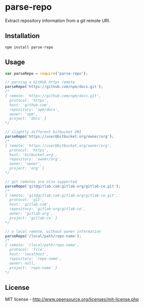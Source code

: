 parse-repo
==========

Extract repository information from a git remote URI.

Installation
------------

```
npm install parse-repo
```

Usage
-----

```js
var parseRepo = require('parse-repo');

// parsing a GitHub https remote
parseRepo('https://github.com/npm/docs.git');
/*
{ remote: 'https://github.com/npm/docs.git',
  protocol: 'https',
  host: 'github.com',
  repository: 'npm/docs',
  owner: 'npm',
  project: 'docs' }
*/

// slightly different bitbucket URI
parseRepo('https://user@bitbucket.org/owner/org');
/*
{ remote: 'https://user@bitbucket.org/owner/org',
  protocol: 'https',
  host: 'bitbucket.org',
  repository: 'owner/org',
  owner: 'owner',
  project: 'org' }
*/

// git remotes are also supported
parseRepo('git@gitlab.com:gitlab-org/gitlab-ce.git');
/*
{ remote: 'git@gitlab.com:gitlab-org/gitlab-ce.git',
  protocol: 'git',
  host: 'gitlab.com',
  repository: 'gitlab-org/gitlab-ce',
  owner: 'gitlab-org',
  project: 'gitlab-ce' }
*/

// a local remote, without owner information
parseRepo('/local/path/repo-name');
/*
{ remote: '/local/path/repo-name',
  protocol: 'file',
  host: 'localhost',
  repository: 'repo-name',
  owner: null,
  project: 'repo-name' }
*/
```

License
-------
MIT license - http://www.opensource.org/licenses/mit-license.php
